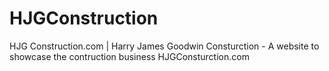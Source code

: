 # HJGConstruction
HJG Construction.com | Harry James Goodwin Consturction - A website to showcase the contruction business HJGConsturction.com
